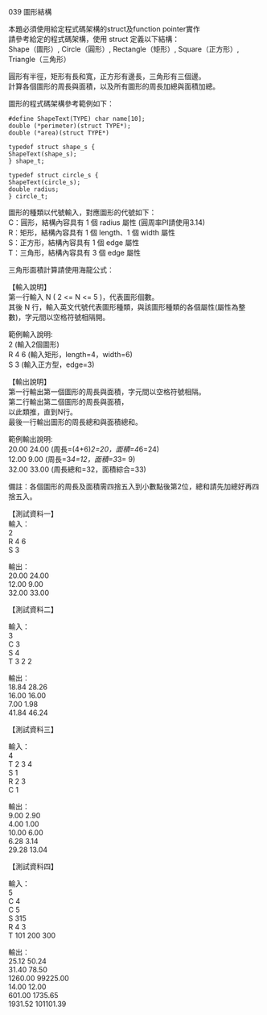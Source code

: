 039 圖形結構  

本題必須使用給定程式碼架構的struct及function pointer實作  
請參考給定的程式碼架構，使用 struct 定義以下結構：  
Shape（圖形）, Circle（圓形）, Rectangle（矩形）, Square（正方形）,  
Triangle（三角形）  
  
圓形有半徑，矩形有長和寬，正方形有邊長，三角形有三個邊。  
計算各個圖形的周長與面積，以及所有圖形的周長加總與面積加總。  
  
圖形的程式碼架構參考範例如下：  
```
#define ShapeText(TYPE) char name[10];
double (*perimeter)(struct TYPE*);
double (*area)(struct TYPE*)

typedef struct shape_s {
ShapeText(shape_s);
} shape_t;
  
typedef struct circle_s {
ShapeText(circle_s);
double radius;
} circle_t;
```
  
圖形的種類以代號輸入，對應圖形的代號如下：  
C：圓形，結構內容具有 1 個 radius 屬性 (圓周率PI請使用3.14)  
R：矩形，結構內容具有 1 個 length、1 個 width 屬性  
S：正方形，結構內容具有 1 個 edge 屬性  
T：三角形，結構內容具有 3 個 edge 屬性  
  
三角形面積計算請使用海龍公式：  
  
  
【輸入說明】  
第一行輸入 N ( 2 <= N <= 5 )，代表圖形個數。  
其後 N 行，輸入英文代號代表圖形種類，與該圖形種類的各個屬性(屬性為整數)，字元間以空格符號相隔開。  
  
範例輸入說明:  
2 (輸入2個圖形)  
R 4 6 (輸入矩形，length=4，width=6)  
S 3 (輸入正方型，edge=3)  
  
  
【輸出說明】  
第一行輸出第一個圖形的周長與面積，字元間以空格符號相隔。  
第二行輸出第二個圖形的周長與面積，  
以此類推，直到N行。  
最後一行輸出圖形的周長總和與面積總和。  
  
範例輸出說明:  
20.00 24.00 (周長=(4+6)*2=20，面積=4*6=24)  
12.00 9.00 (周長=3*4=12，面積=3*3= 9)  
32.00 33.00 (周長總和=32，面積綜合=33)  
  
備註：各個圖形的周長及面積需四捨五入到小數點後第2位，總和請先加總好再四捨五入。  
  
【測試資料一】  
輸入：  
2  
R 4 6  
S 3  
  
輸出：  
20.00 24.00  
12.00 9.00  
32.00 33.00  
  
【測試資料二】  
  
輸入：  
3  
C 3  
S 4  
T 3 2 2  
  
輸出：  
18.84 28.26  
16.00 16.00  
7.00 1.98  
41.84 46.24  
  
【測試資料三】  
  
輸入：  
4  
T 2 3 4  
S 1  
R 2 3  
C 1  
  
輸出：  
9.00 2.90  
4.00 1.00  
10.00 6.00  
6.28 3.14  
29.28 13.04  
  
【測試資料四】  
  
輸入：  
5  
C 4  
C 5  
S 315  
R 4 3  
T 101 200 300  
  
輸出：  
25.12 50.24  
31.40 78.50  
1260.00 99225.00  
14.00 12.00  
601.00 1735.65  
1931.52 101101.39  
